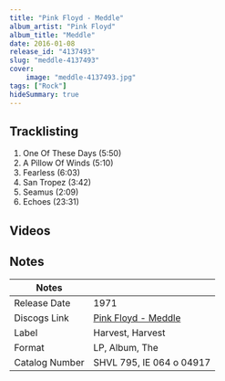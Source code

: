 ```yaml
---
title: "Pink Floyd - Meddle"
album_artist: "Pink Floyd"
album_title: "Meddle"
date: 2016-01-08
release_id: "4137493"
slug: "meddle-4137493"
cover:
    image: "meddle-4137493.jpg"
tags: ["Rock"]
hideSummary: true
---
```


## Tracklisting
1. One Of These Days (5:50)
2. A Pillow Of Winds (5:10)
3. Fearless (6:03)
4. San Tropez (3:42)
5. Seamus (2:09)
6. Echoes (23:31)

## Videos


## Notes

| Notes          |             |
| ---------------| ----------- |
| Release Date   | 1971 |
| Discogs Link   | [Pink Floyd - Meddle](https://www.discogs.com/release/4137493) |
| Label          | Harvest, Harvest |
| Format         | LP, Album, The |
| Catalog Number | SHVL 795, IE 064 o 04917 |

